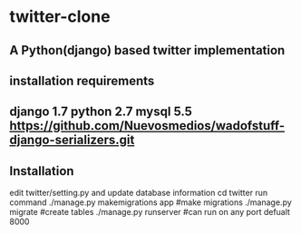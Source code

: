 # twitter-clone
A Python(django) based twitter implementation 
-----------------------------
installation  requirements
------------------------------
django 1.7 
python 2.7 
mysql 5.5
https://github.com/Nuevosmedios/wadofstuff-django-serializers.git
----------------
Installation
----------------
edit twitter/setting.py and update database information
cd twitter
run command 
 ./manage.py makemigrations app #make migrations 
 ./manage.py migrate #create tables 
 ./manage.py runserver #can run on any port defualt 8000




